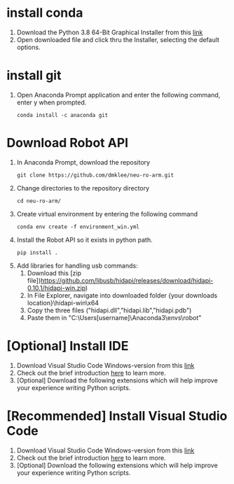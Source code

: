 # install conda
1. Download the Python 3.8 64-Bit Graphical Installer from this [link](https://www.anaconda.com/products/individual)
2. Open downloaded file and click thru the Installer, selecting the default options.

# install git
1. Open Anaconda Prompt application and enter the following command, enter y when prompted.
	```
	conda install -c anaconda git
	```

# Download Robot API
1. In Anaconda Prompt, download the repository
	```
	git clone https://github.com/dmklee/neu-ro-arm.git
	```
2. Change directories to the repository directory
	```
	cd neu-ro-arm/
	```
3. Create virtual environment by entering the following command
	```
	conda env create -f environment_win.yml
	```
4. Install the Robot API so it exists in python path.
	```
	pip install .
	```
5. Add libraries for handling usb commands:
	1. Download this [zip file])https://github.com/libusb/hidapi/releases/download/hidapi-0.10.1/hidapi-win.zip)
	2. In File Explorer, navigate into downloaded folder {your downloads location}\hidapi-win\x64
	3. Copy the three files ("hidapi.dll","hidapi.lib","hidapi.pdb")
	4. Paste them in "C:\Users\[username]\Anaconda3\envs\robot\"

# [Optional] Install IDE
1. Download Visual Studio Code Windows-version from this [link](https://code.visualstudio.com/Download)
2. Check out the brief introduction [here](https://code.visualstudio.com/docs) to learn more.
3. [Optional] Download the following extensions which will help improve your experience writing Python scripts.


# [Recommended] Install Visual Studio Code
1. Download Visual Studio Code Windows-version from this [link](https://code.visualstudio.com/Download)
2. Check out the brief introduction [here](https://code.visualstudio.com/docs) to learn more.
3. [Optional] Download the following extensions which will help improve your experience writing Python scripts.

